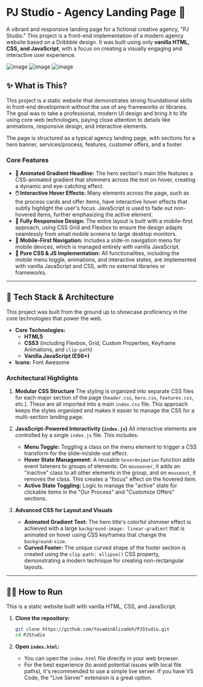 # PJ Studio - Agency Landing Page 🎨

A vibrant and responsive landing page for a fictional creative agency, "PJ Studio." This project is a front-end implementation of a modern agency website based on a Dribbble design. It was built using only **vanilla HTML, CSS, and JavaScript**, with a focus on creating a visually engaging and interactive user experience.

![image](https://user-images.githubusercontent.com/68509830/230793666-08895a74-ad43-4500-962c-064fdacbcd9d.png)
![image](https://user-images.githubusercontent.com/68509830/230793707-55362b43-ba42-43b5-bb5f-db86e10f607e.png)
![image](https://user-images.githubusercontent.com/68509830/230793737-f0f45df7-47de-4f32-9dd3-a75c25ed1fcc.png)

## ✨ What is This?

This project is a static website that demonstrates strong foundational skills in front-end development without the use of any frameworks or libraries. The goal was to take a professional, modern UI design and bring it to life using core web technologies, paying close attention to details like animations, responsive design, and interactive elements.

The page is structured as a typical agency landing page, with sections for a hero banner, services/process, features, customer offers, and a footer.

### Core Features

* **🎨 Animated Gradient Headline:** The hero section's main title features a CSS-animated gradient that shimmers across the text on hover, creating a dynamic and eye-catching effect.
* **🖱️ Interactive Hover Effects:** Many elements across the page, such as the process cards and offer items, have interactive hover effects that subtly highlight the user's focus. JavaScript is used to fade out non-hovered items, further emphasizing the active element.
* **📱 Fully Responsive Design:** The entire layout is built with a mobile-first approach, using CSS Grid and Flexbox to ensure the design adapts seamlessly from small mobile screens to large desktop monitors.
* **🍔 Mobile-First Navigation:** Includes a slide-in navigation menu for mobile devices, which is managed entirely with vanilla JavaScript.
* **🧩 Pure CSS & JS Implementation:** All functionalities, including the mobile menu toggle, animations, and interactive states, are implemented with vanilla JavaScript and CSS, with no external libraries or frameworks.

---

## 🔧 Tech Stack & Architecture

This project was built from the ground up to showcase proficiency in the core technologies that power the web.

* **Core Technologies:**
    * **HTML5**
    * **CSS3** (including Flexbox, Grid, Custom Properties, Keyframe Animations, and `clip-path`)
    * **Vanilla JavaScript (ES6+)**
* **Icons:** Font Awesome

### Architectural Highlights

1.  **Modular CSS Structure**
    The styling is organized into separate CSS files for each major section of the page (`header.css`, `hero.css`, `features.css`, etc.). These are all imported into a main `index.css` file. This approach keeps the styles organized and makes it easier to manage the CSS for a multi-section landing page.

2.  **JavaScript-Powered Interactivity (`index.js`)**
    All interactive elements are controlled by a single `index.js` file. This includes:
    * **Menu Toggle:** Toggling a class on the menu element to trigger a CSS transform for the slide-in/slide-out effect.
    * **Hover State Management:** A reusable `hoverAnimation` function adds event listeners to groups of elements. On `mouseover`, it adds an "inactive" class to all other elements in the group, and on `mouseout`, it removes the class. This creates a "focus" effect on the hovered item.
    * **Active State Toggling:** Logic to manage the "active" state for clickable items in the "Our Process" and "Customize Offers" sections.

3.  **Advanced CSS for Layout and Visuals**
    * **Animated Gradient Text:** The hero title's colorful shimmer effect is achieved with a large `background-image: linear-gradient` that is animated on hover using CSS keyframes that change the `background-size`.
    * **Curved Footer:** The unique curved shape of the footer section is created using the `clip-path: ellipse()` CSS property, demonstrating a modern technique for creating non-rectangular layouts.

---

## 🏃‍♂️ How to Run

This is a static website built with vanilla HTML, CSS, and JavaScript.

1.  **Clone the repository:**
    ```bash
    git clone https://github.com/YasaminAlizadeh/PJStudio.git
    cd PJStudio
    ```

2.  **Open `index.html`:**
    * You can open the `index.html` file directly in your web browser.
    * For the best experience (to avoid potential issues with local file paths), it's recommended to use a simple live server. If you have VS Code, the "Live Server" extension is a great option.
